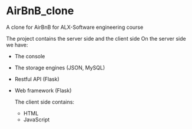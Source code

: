 # AirBnB_clone
A clone for AirBnB for ALX-Software engineering course

The project contains the server side and the client side
  On the server side we have:
- The console
- The storage engines (JSON, MySQL) 
- Restful API (Flask)
- Web framework (Flask)

  The client side contains:
  - HTML
  - JavaScript

